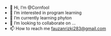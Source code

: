 - 👋 Hi, I’m @Cornfool
- 👀 I’m interested in program learning 
- 🌱 I’m currently learning phyton
- 💞️ I’m looking to collaborate on ...
- 📫 How to reach me fauzanrizki283@gmail.com

<!---
Cornfool/Cornfool is a ✨ special ✨ repository because its `README.md` (this file) appears on your GitHub profile.
You can click the Preview link to take a look at your changes.
--->
